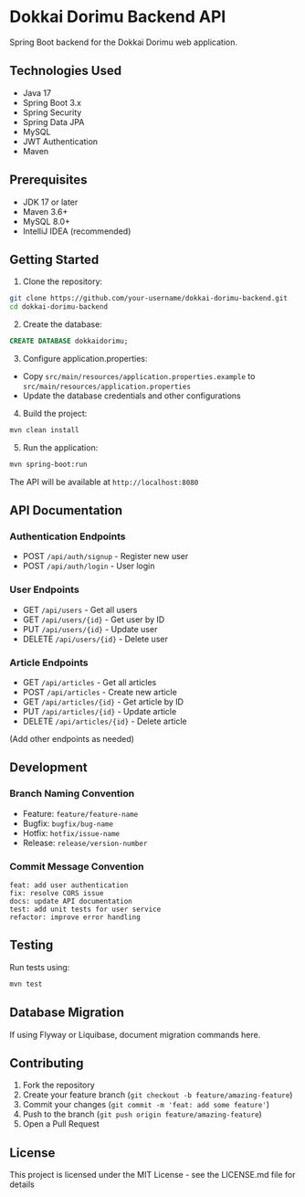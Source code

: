 # Dokkai Dorimu Backend API

Spring Boot backend for the Dokkai Dorimu web application.

## Technologies Used

- Java 17
- Spring Boot 3.x
- Spring Security
- Spring Data JPA
- MySQL
- JWT Authentication
- Maven

## Prerequisites

- JDK 17 or later
- Maven 3.6+
- MySQL 8.0+
- IntelliJ IDEA (recommended)

## Getting Started

1. Clone the repository:
```bash
git clone https://github.com/your-username/dokkai-dorimu-backend.git
cd dokkai-dorimu-backend
```

2. Create the database:
```sql
CREATE DATABASE dokkaidorimu;
```

3. Configure application.properties:
- Copy `src/main/resources/application.properties.example` to `src/main/resources/application.properties`
- Update the database credentials and other configurations

4. Build the project:
```bash
mvn clean install
```

5. Run the application:
```bash
mvn spring-boot:run
```

The API will be available at `http://localhost:8080`

## API Documentation

### Authentication Endpoints
- POST `/api/auth/signup` - Register new user
- POST `/api/auth/login` - User login

### User Endpoints
- GET `/api/users` - Get all users
- GET `/api/users/{id}` - Get user by ID
- PUT `/api/users/{id}` - Update user
- DELETE `/api/users/{id}` - Delete user

### Article Endpoints
- GET `/api/articles` - Get all articles
- POST `/api/articles` - Create new article
- GET `/api/articles/{id}` - Get article by ID
- PUT `/api/articles/{id}` - Update article
- DELETE `/api/articles/{id}` - Delete article

(Add other endpoints as needed)

## Development

### Branch Naming Convention
- Feature: `feature/feature-name`
- Bugfix: `bugfix/bug-name`
- Hotfix: `hotfix/issue-name`
- Release: `release/version-number`

### Commit Message Convention
```
feat: add user authentication
fix: resolve CORS issue
docs: update API documentation
test: add unit tests for user service
refactor: improve error handling
```

## Testing

Run tests using:
```bash
mvn test
```

## Database Migration

If using Flyway or Liquibase, document migration commands here.

## Contributing

1. Fork the repository
2. Create your feature branch (`git checkout -b feature/amazing-feature`)
3. Commit your changes (`git commit -m 'feat: add some feature'`)
4. Push to the branch (`git push origin feature/amazing-feature`)
5. Open a Pull Request

## License

This project is licensed under the MIT License - see the LICENSE.md file for details